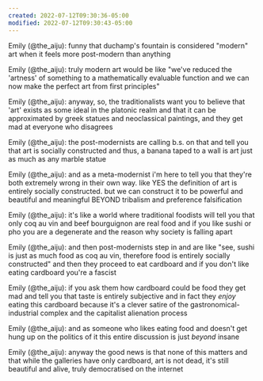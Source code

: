 ```yaml
---
created: 2022-07-12T09:30:36-05:00
modified: 2022-07-12T09:30:43-05:00
---
```


Emily (@the_aiju): funny that duchamp's fountain is considered "modern" art when it feels more post-modern than anything

Emily (@the_aiju): truly modern art would be like "we've reduced the 'artness' of something to a mathematically evaluable function and we can now make the perfect art from first principles"

Emily (@the_aiju): anyway, so, the traditionalists want you to believe that 'art' exists as some ideal in the platonic realm and that it can be approximated by greek statues and neoclassical paintings, and they get mad at everyone who disagrees

Emily (@the_aiju): the post-modernists are calling b.s. on that and tell you that art is socially constructed and thus, a banana taped to a wall is art just as much as any marble statue

Emily (@the_aiju): and as a meta-modernist i'm here to tell you that they're both extremely wrong in their own way. like YES the definition of art is entirely socially constructed. but we can construct it to be powerful and beautiful and meaningful BEYOND tribalism and preference falsification

Emily (@the_aiju): it's like a world where traditional foodists will tell you that only coq au vin and beef bourguignon are real food and if you like sushi or pho you are a degenerate and the reason why society is falling apart

Emily (@the_aiju): and then post-modernists step in and are like "see, sushi is just as much food as coq au vin, therefore food is entirely socially constructed" and then they proceed to eat cardboard and if you don't like eating cardboard you're a fascist

Emily (@the_aiju): if you ask them how cardboard could be food they get mad and tell you that taste is entirely subjective and in fact they *enjoy* eating this cardboard because it's a clever satire of the gastronomical-industrial complex and the capitalist alienation process

Emily (@the_aiju): and as someone who likes eating food and doesn't get hung up on the politics of it this entire discussion is just *beyond* insane

Emily (@the_aiju): anyway the good news is that none of this matters and that while the galleries have only cardboard, art is not dead, it's still beautiful and alive, truly democratised on the internet
